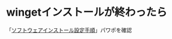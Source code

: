 # wingetインストールが終わったら

「[ソフトウェアインストール設定手順](https://eggjp.sharepoint.com/:p:/s/system/EVHyFsb_29dBqUhdpOsVbuAB8EdbAfVn2pWC1SfL0yr4-g?e=C0P2jg)」パワポを確認